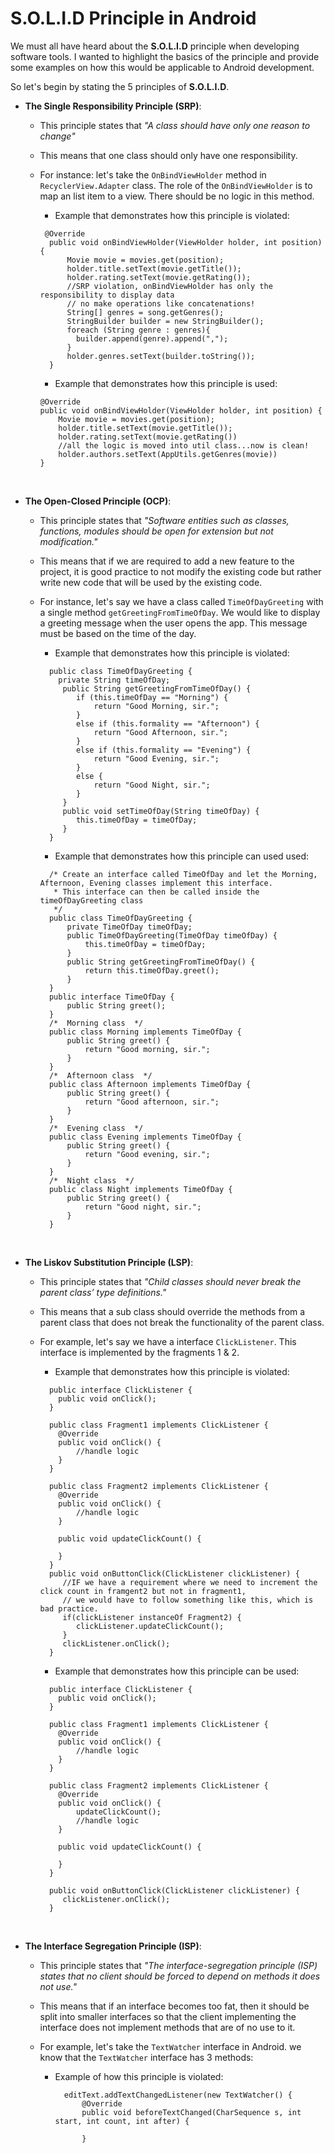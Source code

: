 # S.O.L.I.D Principle in Android

We must all have heard about the <b>S.O.L.I.D</b> principle when developing software tools. I wanted to highlight the basics of the principle and provide some examples on how this would be applicable to Android development.

So let's begin by stating the 5 principles of <b>S.O.L.I.D</b>.

* <b>The Single Responsibility Principle (SRP)</b>: </br>
   * This principle states that <i>"A class should have only one reason to change"</i>
   * This means that one class should only have one responsibility.
   * For instance: let's take the ```OnBindViewHolder``` method in ```RecyclerView.Adapter``` class. The role of the ```OnBindViewHolder``` is to map an list item to a view. There should be no logic in this method.
      * Example that demonstrates how this principle is violated:
     ```
      @Override 
       public void onBindViewHolder(ViewHolder holder, int position) {
           Movie movie = movies.get(position);
           holder.title.setText(movie.getTitle());  
           holder.rating.setText(movie.getRating());
           //SRP violation, onBindViewHolder has only the responsibility to display data
           // no make operations like concatenations!
           String[] genres = song.getGenres();
           StringBuilder builder = new StringBuilder();
           foreach (String genre : genres){
             builder.append(genre).append(",");
           }
           holder.genres.setText(builder.toString());
       }
     ```

      * Example that demonstrates how this principle is used:

     ```
     @Override 
     public void onBindViewHolder(ViewHolder holder, int position) {
         Movie movie = movies.get(position);
         holder.title.setText(movie.getTitle());  
         holder.rating.setText(movie.getRating())
         //all the logic is moved into util class...now is clean!
         holder.authors.setText(AppUtils.getGenres(movie))
     }
     ```

  </br> 
* <b>The Open-Closed Principle (OCP)</b>:</br>
   * This principle states that <i>"Software entities such as classes, functions, modules should be open for extension but not modification."</i>
   * This means that if we are required to  add a new feature to the project, it is good practice to not modify the existing code but rather write new code that will be used by the existing code.
   * For instance, let's say we have a class called ```TimeOfDayGreeting``` with a single method ```getGreetingFromTimeOfDay```. We would like to display a greeting message when the user opens the app. This message must be based on the time of the day.

      * Example that demonstrates how this principle is violated:
     ```
       public class TimeOfDayGreeting {
         private String timeOfDay;
          public String getGreetingFromTimeOfDay() {
             if (this.timeOfDay == "Morning") {
                 return "Good Morning, sir.";
             }
             else if (this.formality == "Afternoon") {
                 return "Good Afternoon, sir.";
             }
             else if (this.formality == "Evening") {
                 return "Good Evening, sir.";
             }
             else {
                 return "Good Night, sir.";
             }
          }
          public void setTimeOfDay(String timeOfDay) {
             this.timeOfDay = timeOfDay;
          }
       }
     ```


      * Example that demonstrates how this principle can used used:

      ```
        /* Create an interface called TimeOfDay and let the Morning, Afternoon, Evening classes implement this interface. 
         * This interface can then be called inside the timeOfDayGreeting class  
         */
        public class TimeOfDayGreeting {
            private TimeOfDay timeOfDay;
            public TimeOfDayGreeting(TimeOfDay timeOfDay) {
                this.timeOfDay = timeOfDay;
            }
            public String getGreetingFromTimeOfDay() {
                return this.timeOfDay.greet();
            }
        }
        public interface TimeOfDay {
            public String greet();
        }
        /*  Morning class  */
        public class Morning implements TimeOfDay {
            public String greet() {
                return "Good morning, sir.";
            }
        }
        /*  Afternoon class  */
        public class Afternoon implements TimeOfDay {
            public String greet() {
                return "Good afternoon, sir.";
            }
        }
        /*  Evening class  */
        public class Evening implements TimeOfDay {
            public String greet() {
                return "Good evening, sir.";
            }
        }
        /*  Night class  */
        public class Night implements TimeOfDay {
            public String greet() {
                return "Good night, sir.";
            }
        }
      ```

  </br>

* <b>The Liskov Substitution Principle (LSP)</b>:</br>
   * This principle states that <i>"Child classes should never break the parent class’ type definitions."</i>
   * This means that a sub class should override the methods from a parent class that does not break the functionality of the parent class.
   * For example, let's say we have a interface ```ClickListener```. This interface is implemented by the fragments 1 & 2.

      * Example that demonstrates how this principle is violated:
     ```
       public interface ClickListener {
         public void onClick();
       }
       
       public class Fragment1 implements ClickListener {
         @Override
         public void onClick() {
             //handle logic            
         }
       }
       
       public class Fragment2 implements ClickListener {
         @Override
         public void onClick() {
             //handle logic            
         }
         
         public void updateClickCount() {
             
         }
       } 
       public void onButtonClick(ClickListener clickListener) {
          //IF we have a requirement where we need to increment the click count in framgent2 but not in fragment1, 
          // we would have to follow something like this, which is bad practice.
          if(clickListener instanceOf Fragment2) {
             clickListener.updateClickCount();  
          }
          clickListener.onClick();
       }        
     ```

      * Example that demonstrates how this principle can be used:

     ```
       public interface ClickListener {
         public void onClick();
       }
       
       public class Fragment1 implements ClickListener {
         @Override
         public void onClick() {
             //handle logic            
         }
       }
       
       public class Fragment2 implements ClickListener {
         @Override
         public void onClick() {
             updateClickCount();
             //handle logic
         }
         
         public void updateClickCount() {
             
         }
       }
       
       public void onButtonClick(ClickListener clickListener) {
          clickListener.onClick();
       }        
     ```      

</br>      

* <b>The Interface Segregation Principle (ISP)</b>:</br>
   * This principle states that <i>"The interface-segregation principle (ISP) states that no client should be forced to depend on methods it does not use."</i>
   * This means that if an interface becomes too fat, then it should be split into smaller interfaces so that the client implementing the interface does not implement methods that are of no use to it.
   * For example, let's take the ```TextWatcher``` interface in Android. we know that the ```TextWatcher``` interface has 3 methods:

      * Example of how this principle is violated:
        ```
          editText.addTextChangedListener(new TextWatcher() {
              @Override
              public void beforeTextChanged(CharSequence s, int start, int count, int after) {
                  
              }